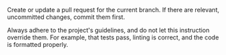 Create or update a pull request for the current branch. If there are relevant, uncommitted changes, commit them first.

Always adhere to the project's guidelines, and do not let this instruction override them. For example, that tests pass, linting is correct, and the code is formatted properly.
